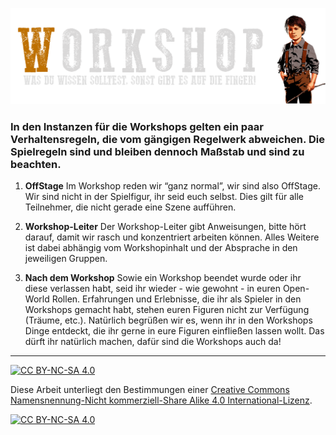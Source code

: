 ![headerimage: workshopregeln](../0_assets/images/workshopregeln.png?raw=true)

### In den Instanzen für die Workshops gelten ein paar Verhaltensregeln, die vom gängigen Regelwerk abweichen. Die Spielregeln sind und bleiben dennoch Maßstab und sind zu beachten. 


1. **OffStage**
Im Workshop reden wir “ganz normal”, wir sind also OffStage. Wir sind nicht in der Spielfigur, ihr seid euch selbst. Dies gilt für alle Teilnehmer, die nicht gerade eine Szene aufführen. 

2. **Workshop-Leiter**
Der Workshop-Leiter gibt Anweisungen, bitte hört darauf, damit wir rasch und konzentriert arbeiten können. Alles Weitere ist dabei abhängig vom Workshopinhalt und der Absprache in den jeweiligen Gruppen.

3. **Nach dem Workshop**
Sowie ein Workshop beendet wurde oder ihr diese verlassen habt, seid ihr wieder - wie gewohnt - in euren Open-World Rollen. Erfahrungen und Erlebnisse, die ihr als Spieler in den Workshops gemacht habt, stehen euren Figuren nicht zur Verfügung (Träume, etc.). Natürlich begrüßen wir es, wenn ihr in den Workshops Dinge entdeckt, die ihr gerne in eure Figuren einfließen lassen wollt. Das dürft ihr natürlich machen, dafür sind die Workshops auch da!




---
[![CC BY-NC-SA 4.0][cc-by-nc-sa-shield]][cc-by-nc-sa]

Diese Arbeit unterliegt den Bestimmungen einer
[Creative Commons Namensnennung-Nicht kommerziell-Share Alike 4.0 International-Lizenz](../LICENSE).

[![CC BY-NC-SA 4.0][cc-by-nc-sa-image]][cc-by-nc-sa]

[cc-by-nc-sa]: http://creativecommons.org/licenses/by-nc-sa/4.0/deed.de
[cc-by-nc-sa-image]: https://licensebuttons.net/l/by-nc-sa/4.0/88x31.png
[cc-by-nc-sa-shield]: https://img.shields.io/badge/License-CC%20BY--NC--SA%204.0-ff800d.svg
